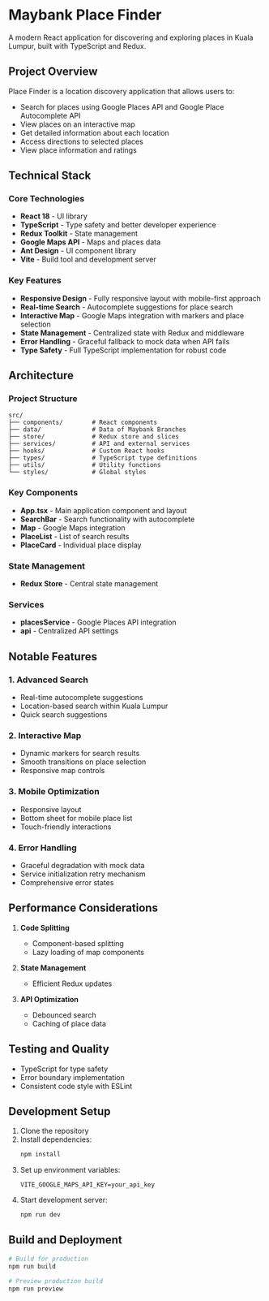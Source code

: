 # Maybank Place Finder

A modern React application for discovering and exploring places in Kuala Lumpur, built with TypeScript and Redux.

## Project Overview

Place Finder is a location discovery application that allows users to:
- Search for places using Google Places API and Google Place Autocomplete API
- View places on an interactive map
- Get detailed information about each location
- Access directions to selected places
- View place information and ratings

## Technical Stack

### Core Technologies
- **React 18** - UI library
- **TypeScript** - Type safety and better developer experience
- **Redux Toolkit** - State management
- **Google Maps API** - Maps and places data
- **Ant Design** - UI component library
- **Vite** - Build tool and development server

### Key Features
- **Responsive Design** - Fully responsive layout with mobile-first approach
- **Real-time Search** - Autocomplete suggestions for place search
- **Interactive Map** - Google Maps integration with markers and place selection
- **State Management** - Centralized state with Redux and middleware
- **Error Handling** - Graceful fallback to mock data when API fails
- **Type Safety** - Full TypeScript implementation for robust code

## Architecture

### Project Structure
```
src/
├── components/        # React components
├── data/              # Data of Maybank Branches
├── store/             # Redux store and slices
├── services/          # API and external services
├── hooks/             # Custom React hooks
├── types/             # TypeScript type definitions
├── utils/             # Utility functions
└── styles/            # Global styles
```

### Key Components
- **App.tsx** - Main application component and layout
- **SearchBar** - Search functionality with autocomplete
- **Map** - Google Maps integration
- **PlaceList** - List of search results
- **PlaceCard** - Individual place display

### State Management
- **Redux Store** - Central state management

### Services
- **placesService** - Google Places API integration
- **api** - Centralized API settings

## Notable Features

### 1. Advanced Search
- Real-time autocomplete suggestions
- Location-based search within Kuala Lumpur
- Quick search suggestions

### 2. Interactive Map
- Dynamic markers for search results
- Smooth transitions on place selection
- Responsive map controls

### 3. Mobile Optimization
- Responsive layout
- Bottom sheet for mobile place list
- Touch-friendly interactions

### 4. Error Handling
- Graceful degradation with mock data
- Service initialization retry mechanism
- Comprehensive error states

## Performance Considerations

1. **Code Splitting**
   - Component-based splitting
   - Lazy loading of map components

2. **State Management**
   - Efficient Redux updates

3. **API Optimization**
   - Debounced search
   - Caching of place data

## Testing and Quality

- TypeScript for type safety
- Error boundary implementation
- Consistent code style with ESLint

## Development Setup

1. Clone the repository
2. Install dependencies:
   ```bash
   npm install
   ```
3. Set up environment variables:
   ```
   VITE_GOOGLE_MAPS_API_KEY=your_api_key
   ```
4. Start development server:
   ```bash
   npm run dev
   ```

## Build and Deployment

```bash
# Build for production
npm run build

# Preview production build
npm run preview
```